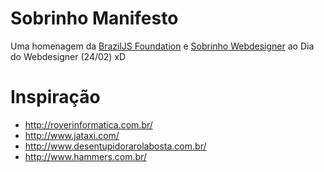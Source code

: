 # Sobrinho Manifesto

Uma homenagem da [BrazilJS Foundation](http://www.facebook.com/braziljs?group_id=261496957232397) e [Sobrinho Webdesigner](http://www.facebook.com/sobrinhoweb?group_id=261496957232397) ao Dia do Webdesigner (24/02) xD

# Inspiração

* http://roverinformatica.com.br/
* http://www.jataxi.com/
* http://www.desentupidorarolabosta.com.br/
* http://www.hammers.com.br/